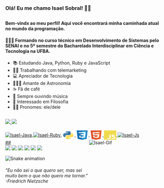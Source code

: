 ### Olá! Eu me chamo Isael Sobral! 🖖🏼 
##
#### Bem-vindx ao meu perfil! Aqui você encontrará minha caminhada atual no mundo da programação. 
#### 👨🏻‍🎓 Formando no curso técnico em Desenvolvimento de Sistemas pelo SENAI e no 5º semestre do Bacharelado Interdisciplinar em Ciência e Tecnologia na UFBA.
- 📚 Estudando Java, Python, Ruby e JavaScript
- 👨‍💼 Trabalhando com telemarketing
- 💻 Apreciador de Tecnologia
- 👨🏻‍🚀 Amante de Astronomia
- ☕ Fã de café
- 🎵 Sempre ouvindo música
- 💭 Interessado em Filosofia
- 🏳️‍🌈 Pronomes: ele/dele 
##

<div>
  <a href="https://github.com/rafaballerini">
  <img height="180em" src="https://github-readme-stats.vercel.app/api?username=isaelbsobral&show_icons=true&theme=tokyonight&include_all_commits=true&count_private=true"/>
  <img height="180em" src="https://github-readme-stats.vercel.app/api/top-langs/?username=isaelbsobral&layout=compact&langs_count=7&theme=tokyonight"/>
</div>
 <div style="display: inline_block"><br>
  <img align="center" alt="Isael-Java" height="30" width="40" src="https://cdn.jsdelivr.net/gh/devicons/devicon/icons/java/java-original.svg">
  <img align="center" alt="Isael-Ruby" height="30" width="40" src="https://cdn.jsdelivr.net/gh/devicons/devicon/icons/ruby/ruby-plain.svg">
  <img align="center" alt="Isael-Python" height="30" width="40" src="https://raw.githubusercontent.com/devicons/devicon/master/icons/python/python-original.svg">
  <img align="center" alt="Isael-CSS" height="30" width="40" src="https://raw.githubusercontent.com/devicons/devicon/master/icons/css3/css3-original.svg">
  <img align="center" alt="Isael-HTML" height="30" width="40" src="https://raw.githubusercontent.com/devicons/devicon/master/icons/html5/html5-original.svg">
  <img align="center" alt="Isael-Js" height="30" width="40" src="https://raw.githubusercontent.com/devicons/devicon/master/icons/javascript/javascript-plain.svg">
   <img align="center" alt="Isael-Js" height="30" width="40" src="https://cdn.jsdelivr.net/gh/devicons/devicon/icons/kotlin/kotlin-original.svg"> 

  <img align="right" alt="Isael-Gif" height="150" width="240" src="https://media.giphy.com/media/mKN2p4aHbv9WCQgbVW/giphy.gif?cid=ecf05e475wvrwygki4cr1snb01mkkuqehf1snlia366blhvh&rid=giphy.gif&ct=g">

</div>
  ##
  <div> 
    <a href = "mailto:isael.sobral@gmail.com"><img src="https://img.shields.io/badge/Gmail-D14836?style=for-the-badge&logo=gmail&logoColor=white"></a>    
    <a href="https://www.facebook.com/isaelbsobral" target="_blank"><img src="https://img.shields.io/badge/Facebook-1877F2?style=for-the-badge&logo=facebook&logoColor=white" target="_blank"></a>
    <a href="https://www.linkedin.com/in/isael-sobral/" target="_blank"><img src="https://img.shields.io/badge/LinkedIn-0077B5?style=for-the-badge&logo=linkedin&logoColor=white" target="_blank"></a>    
     <a href="https://t.me/Gaelsobral" target="_blank"><img src="https://img.shields.io/badge/Telegram-2CA5E0?style=for-the-badge&logo=telegram&logoColor=white" target="_blank"></a>    
    <a href="https://steamcommunity.com/id/isaelbsobral/" target="_blank"><img src="https://img.shields.io/badge/Steam-000000?style=for-the-badge&logo=steam&logoColor=white" target="_blank"></a> 
    <a href="https://open.spotify.com/playlist/37i9dQZF1DWWQRwui0ExPn?si=b4265a84866440c4" target="_blank"><img src="https://img.shields.io/badge/Spotify-1ED760?&style=for-the-badge&logo=spotify&logoColor=white" target="_blank"></a> 
 </div>
  
  ![Snake animation](https://github.com/isaelbsobral/isaelbsobral/blob/output/github-contribution-grid-snake.svg)
  
  ###### "Eu não sei o que quero ser, mas sei muito bem o que não quero me tornar." -Friedrich Nietzsche

